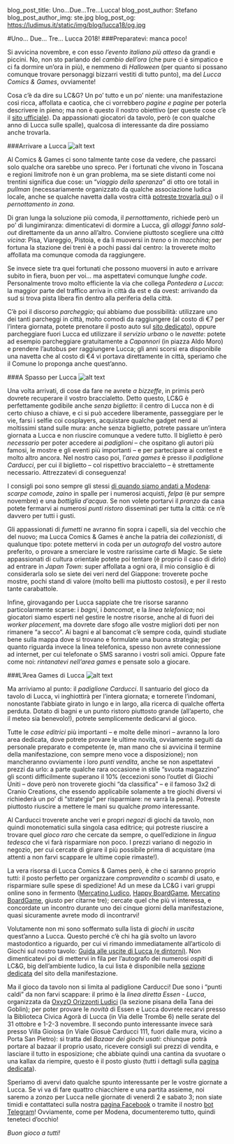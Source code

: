 blog_post_title: Uno...Due...Tre...Lucca!
blog_post_author: Stefano
blog_post_author_img: ste.jpg
blog_post_og: https://ludimus.it/static/img/blog/lucca18/og.jpg

#Uno… Due… Tre… Lucca 2018!
###Preparatevi: manca poco!

Si avvicina novembre, e con esso *l’evento italiano più atteso* da grandi e piccini. No, non sto parlando del *cambio dell’ora* (che pure ci è simpatico e ci fa dormire un’ora in più), e nemmeno di *Halloween* (per quanto si possano comunque trovare personaggi bizzarri vestiti di tutto punto), ma del *Lucca Comics & Games*, ovviamente!

Cosa c’è da dire su LC&G? Un po’ tutto e un po’ niente: una manifestazione così ricca, affollata e caotica, che ci vorrebbero *pagine e pagine* per poterla descrivere in pieno; ma non è questo il nostro obiettivo (per queste cose c’è il [sito ufficiale](https://www.luccacomicsandgames.com/)). 
Da appassionati giocatori da tavolo, però (e con qualche anno di Lucca sulle spalle), qualcosa di interessante da dire possiamo anche trovarla.


###Arrivare a Lucca
![alt text](../static/img/blog/lucca18/viaggio.jpg "In Viaggio!")

Al Comics & Games ci sono talmente tante cose da vedere, che passarci solo qualche ora sarebbe uno spreco. 
Per i fortunati che vivono in Toscana e regioni limitrofe non è un gran problema, ma se siete distanti come noi trentini significa due cose: un “*viaggio della speranza*” di otto ore totali in *pullman* (necessariamente organizzato da qualche associazione ludica locale, anche se qualche navetta dalla vostra città [potreste trovarla qui](https://www.eventinbus.com/artisti/lucca-comics-games_296.html)) o il *pernottamento in zona*.

Di gran lunga la soluzione più comoda, il *pernottamento*, richiede però un po’ di lungimiranza: dimenticatevi di dormire a Lucca, gli *alloggi fanno sold-out* direttamente da un anno all’altro. Conviene piuttosto scegliere una *città vicina*: Pisa, Viareggio, Pistoia, e da lì muoversi in *treno* o in *macchina*; per fortuna la stazione dei treni è a pochi passi dal centro: la troverete molto affollata ma comunque comoda da raggiungere.

Se invece siete tra quei fortunati che possono muoversi in auto e arrivare subito in fiera, buon per voi… ma aspettatevi comunque *lunghe code*. Personalmente trovo molto efficiente la via che collega *Pontedera a Lucca*: la maggior parte del traffico arriva in città da est e da ovest: arrivando da sud si trova pista libera fin dentro alla periferia della città.

C’è poi il discorso *parcheggio*; qui abbiamo due possibilità: utilizzare uno dei tanti parcheggi in città, molto comodi da raggiungere (al costo di €7 per l’intera giornata, potete prenotare il posto auto sul [sito dedicato](https://eventi.parcheggilucca.it/)), oppure parcheggiare fuori Lucca ed utilizzare il *servizio urbano* o le *navette*: potete ad esempio parcheggiare gratuitamente a *Capannori* (in piazza Aldo Moro) e prendere l’autobus per raggiungere Lucca; gli anni scorsi era disponibile una navetta che al costo di €4 vi portava direttamente in città, speriamo che il Comune lo proponga anche quest’anno.


###A Spasso per Lucca
![alt text](../static/img/blog/lucca18/lucca.jpg "A spasso")

Una volta arrivati, di cose da fare ne avrete *a bizzeffe*, in primis però dovrete recuperare il vostro braccialetto. 
Detto questo, LC&G è perfettamente godibile anche *senza biglietto*: il centro di Lucca non è di certo chiuso a chiave, e ci si può accedere liberamente, passeggiare per le vie, farsi i selfie coi cosplayers, acquistare qualche gadget nerd ai moltissimi stand sulle mura: anche senza biglietto, potrete passare un’intera giornata a Lucca e non riuscire comunque a vedere tutto. 
Il biglietto è però *necessario* per poter accedere ai *padiglioni* – che ospitano gli autori più famosi, le mostre e gli eventi più importanti – e per partecipare ai contest e molto altro ancora. Nel nostro caso poi, l’*area games* è presso il *padiglione Carducci*, per cui il biglietto – col rispettivo braccialetto – è strettamente necessario. Attrezzatevi di conseguenza!

I consigli poi sono sempre gli stessi [di quando siamo andati a Modena](https://ludimus.it/blog/2018-04-05-notte-prima-di-modena-play.html): *scarpe comode*, *zaino* in spalle per i numerosi acquisti, *felpa* (è pur sempre novembre) e una *bottiglia d’acqua*. Se non volete portarvi il *pranzo* da casa potete fermarvi ai numerosi *punti ristoro* disseminati per tutta la città: ce n’è davvero per tutti i gusti.

Gli appassionati di *fumetti* ne avranno fin sopra i capelli, sia del vecchio che del nuovo; ma Lucca Comics & Games è anche la patria dei *collezionisti*, di qualunque tipo: potete mettervi in coda per un *autografo* del vostro autore preferito, o provare a smerciare le vostre rarissime carte di Magic. 
Se siete appassionati di cultura orientale potete poi tentare (è proprio il caso di dirlo) ad entrare in *Japan Town*: super affollata a ogni ora, il mio consiglio è di considerarla solo se siete dei veri nerd del Giappone: troverete poche mostre, pochi stand di valore (molto belli ma piuttosto costosi), e per il resto tante carabattole.

Infine, girovagando per Lucca sappiate che tre risorse saranno particolarmente scarse: i *bagni*, i *bancomat*, e la *linea telefonica*; noi giocatori siamo esperti nel gestire le nostre risorse, anche al di fuori dei _worker placement_, ma dovrete dare sfogo alle vostre migliori doti per non rimanere “a secco”. Ai bagni e al bancomat c’è sempre coda, quindi studiate bene sulla mappa dove si trovano e formulate una buona strategia; per quanto riguarda invece la linea telefonica, spesso non avrete connessione ad internet, per cui telefonate o SMS saranno i vostri soli amici. Oppure fate come noi: *rintanatevi nell’area games* e pensate solo a giocare.


###L’Area Games di Lucca
![alt text](../static/img/blog/lucca18/games.jpg "Area Games")

Ma arriviamo al punto: il *padiglione Carducci*. Il santuario del gioco da tavolo di Lucca, vi inghiottirà per l’intera giornata; e tornerete l’indomani, nonostante l’abbiate girato in lungo e in largo, alla ricerca di qualche offerta perduta. Dotato di bagni e un punto ristoro piuttosto grande (all’aperto, che il meteo sia benevolo!), potrete semplicemente dedicarvi al gioco.

Tutte le *case editrici* più importanti – e molte delle minori – avranno la loro area dedicata, dove potrete provare le ultime novità, ovviamente seguiti da personale preparato e competente (e, man mano che si avvicina il termine della manifestazione, con sempre meno voce a disposizione); non mancheranno ovviamente i loro *punti vendita*, anche se non aspettatevi prezzi da urlo: a parte qualche rara occasione in stile “svuota magazzino” gli sconti difficilmente superano il 10% (eccezioni sono l’outlet di Giochi Uniti – dove però non troverete giochi “da classifica” – e il famoso 3x2 di Cranio Creations, che essendo applicabile solamente a tre giochi diversi vi richiederà un po’ di “strategia” per risparmiare: ne varrà la pena). Potreste piuttosto riuscire a mettere le mani su qualche *promo* interessante.

Al Carducci troverete anche veri e propri *negozi* di giochi da tavolo, non quindi monotematici sulla singola casa editrice; qui potreste riuscire a trovare quel *gioco raro* che cercate da sempre, o quell’edizione in *lingua tedesca* che vi farà risparmiare non poco. I prezzi variano di negozio in negozio, per cui cercate di girare il più possibile prima di acquistare (ma attenti a non farvi scappare le ultime copie rimaste!).

La vera risorsa di Lucca Comics & Games però, è che ci saranno proprio tutti: il posto perfetto per organizzare *compravendita* o *scambi* di usato, e risparmiare sulle spese di spedizione! Ad un mese da LC&G i vari gruppi online sono in fermento ([Mercatino Ludico](https://www.facebook.com/groups/619308588201550/), [Happy BoardGame](https://www.facebook.com/groups/1567153693562277/), [Mercatino BoardGame](https://www.facebook.com/groups/360309670813233/), giusto per citarne tre); cercate quel che più vi interessa, e concordate un incontro durante uno dei cinque giorni della manifestazione, quasi sicuramente avrete modo di incontrarvi!

Volutamente non mi sono soffermato sulla lista di *giochi in uscita* quest’anno a Lucca. Questo perché c’è chi ha già svolto un lavoro mastodontico a riguardo, per cui vi rimando immediatamente all’articolo di Giochi sul nostro tavolo: [Guida alle uscite di Lucca (e dintorni)](http://pinco11.blogspot.com/2018/10/guida-alle-uscite-di-lucca-e-dintorni.html). Non dimenticatevi poi di mettervi in fila per l’autografo dei numerosi *ospiti* di LC&G, big dell’ambiente ludico, la cui lista è disponibile nella [sezione dedicata](https://www.luccacomicsandgames.com/it/2018/games/ospiti/) del sito della manifestazione.

Ma il gioco da tavolo non si limita al padiglione Carducci! Due sono i “punti caldi” da non farvi scappare: il primo è la *linea diretta Essen - Lucca*, organizzata da [OxyzO Orizzonti Ludici](https://www.facebook.com/TdG.Pisa/) (la sezione pisana della Tana dei Goblin); per poter provare le *novità* di Essen e Lucca dovrete recarvi presso la Biblioteca Civica Agorà di Lucca (in Via delle Trombe 6) nelle serate del 31 ottobre e 1-2-3 novembre. Il secondo punto interessante invece sarà presso Villa Gioiosa (in Viale Giosuè Carducci 111, fuori dalle mura, vicino a Porta San Pietro): si tratta del *Bazaar dei giochi usati*: chiunque potrà portare al bazaar il proprio usato, ricevere consigli sui prezzi di vendita, e lasciare il tutto in esposizione; che abbiate quindi una cantina da svuotare o una kallax da riempire, questo è il posto giusto (tutti i dettagli sulla [pagina dedicata](https://www.luccacomicsandgames.com/en/2018/games/news/il-bazaar-dei-giochi-usati/)).

Speriamo di avervi dato qualche spunto interessante per le vostre giornate a Lucca. Se vi va di fare quattro chiacchiere e una partita assieme, noi saremo a zonzo per Lucca nelle giornate di venerdì 2 e sabato 3; non siate timidi e contattateci sulla nostra [pagina Facebook](http://facebook.com/ludimusTN) o tramite il nostro [bot Telegram](http://t.me/ludimusbot)!
Ovviamente, come per Modena, documenteremo tutto, quindi teneteci d’occhio!

*Buon gioco a tutti!*

